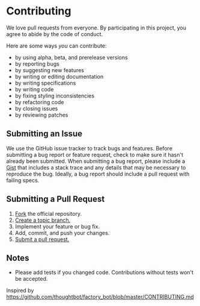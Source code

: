 # Contributing

We love pull requests from everyone. By participating in this project, you
agree to abide by the code of conduct.

Here are some ways *you* can contribute:

* by using alpha, beta, and prerelease versions
* by reporting bugs
* by suggesting new features
* by writing or editing documentation
* by writing specifications
* by writing code
* by fixing styling inconsistencies
* by refactoring code
* by closing issues
* by reviewing patches

## Submitting an Issue

We use the GitHub issue tracker to track bugs and features. Before submitting
a bug report or feature request, check to make sure it hasn't already been
submitted. When submitting a bug report, please include a [Gist][] that includes
a stack trace and any details that may be necessary to reproduce the bug.
Ideally, a bug report should include a pull request with failing specs.

[gist]: https://gist.github.com/

## Submitting a Pull Request

1. [Fork][fork] the official repository.
2. [Create a topic branch.][branch]
3. Implement your feature or bug fix.
4. Add, commit, and push your changes.
5. [Submit a pull request.][pr]

## Notes

* Please add tests if you changed code. Contributions without tests won't be accepted.

[fork]: https://help.github.com/articles/fork-a-repo/
[branch]: https://help.github.com/articles/creating-and-deleting-branches-within-your-repository/
[pr]: https://help.github.com/articles/using-pull-requests/

Inspired by https://github.com/thoughtbot/factory_bot/blob/master/CONTRIBUTING.md
